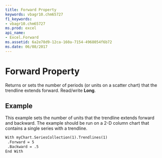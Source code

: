 ```yaml
---
title: Forward Property
keywords: vbagr10.chm65727
f1_keywords:
- vbagr10.chm65727
ms.prod: excel
api_name:
- Excel.Forward
ms.assetid: 6a2e78d9-12ca-160a-7154-4968054f6b72
ms.date: 06/08/2017
---
```



# Forward Property

Returns or sets the number of periods (or units on a scatter chart) that the trendline extends forward. Read/write  **Long**.


## Example

This example sets the number of units that the trendline extends forward and backward. The example should be run on a 2-D column chart that contains a single series with a trendline.


```vb
With myChart.SeriesCollection(1).Trendlines(1) 
 .Forward = 5 
 .Backward = .5 
End With
```


